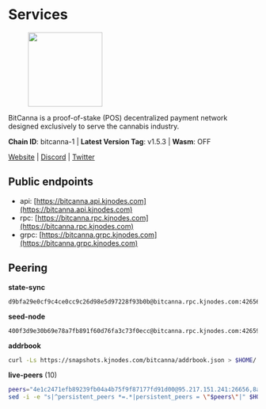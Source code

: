 # Services

<figure><img src="https://raw.githubusercontent.com/kj89/testnet_manuals/main/pingpub/logos/bitcanna.png" width="150" alt=""><figcaption></figcaption></figure>

BitCanna is a proof-of-stake (POS) decentralized payment network designed exclusively to serve the cannabis industry. 

**Chain ID**: bitcanna-1 | **Latest Version Tag**: v1.5.3 | **Wasm**: OFF

[Website](https://www.bitcanna.io) | [Discord](https://discord.gg/9AVrzaVQvs) | [Twitter](https://twitter.com/BitCannaGlobal)


## Public endpoints

* api: [https://bitcanna.api.kjnodes.com](https://bitcanna.api.kjnodes.com)
* rpc: [https://bitcanna.rpc.kjnodes.com](https://bitcanna.rpc.kjnodes.com)
* grpc: [https://bitcanna.grpc.kjnodes.com](https://bitcanna.grpc.kjnodes.com)

## Peering

**state-sync**

```text
d9bfa29e0cf9c4ce0cc9c26d98e5d97228f93b0b@bitcanna.rpc.kjnodes.com:42656
```

**seed-node**

```text
400f3d9e30b69e78a7fb891f60d76fa3c73f0ecc@bitcanna.rpc.kjnodes.com:42659
```

**addrbook**
```bash
curl -Ls https://snapshots.kjnodes.com/bitcanna/addrbook.json > $HOME/.bcna/config/addrbook.json
```

**live-peers** (10)
```bash
peers="4e1c2471efb89239fb04a4b75f9f87177fd91d00@95.217.151.241:26656,8a210f1bcfc9015a7bc18dcc5add29c0dce3f2dc@135.181.173.65:26656,d9bfa29e0cf9c4ce0cc9c26d98e5d97228f93b0b@65.109.88.38:42656,6cceba286b498d4a1931f85e35ea0fa433373057@78.47.208.97:26656,a1ceb81a5498642753f8600a5c3b9ca056af3051@67.222.144.195:16656,881b4ec9a1d37587c44476a22c0864b08b1c88fe@195.3.221.21:13056,9065a2ebd940ad44e2955361fe27809b9f6e2765@159.148.31.234:26656,751513c7cd42a2565c37ab482bbe66f4d92c2740@136.244.106.130:26656,c38a5912b4b0f827732862594671c65ad0059932@172.105.196.25:26656,d7322625044ad733bce4178dc397b2b9b5f68b41@43.153.27.130:26656"
sed -i -e "s|^persistent_peers *=.*|persistent_peers = \"$peers\"|" $HOME/.bcna/config/config.toml
```
